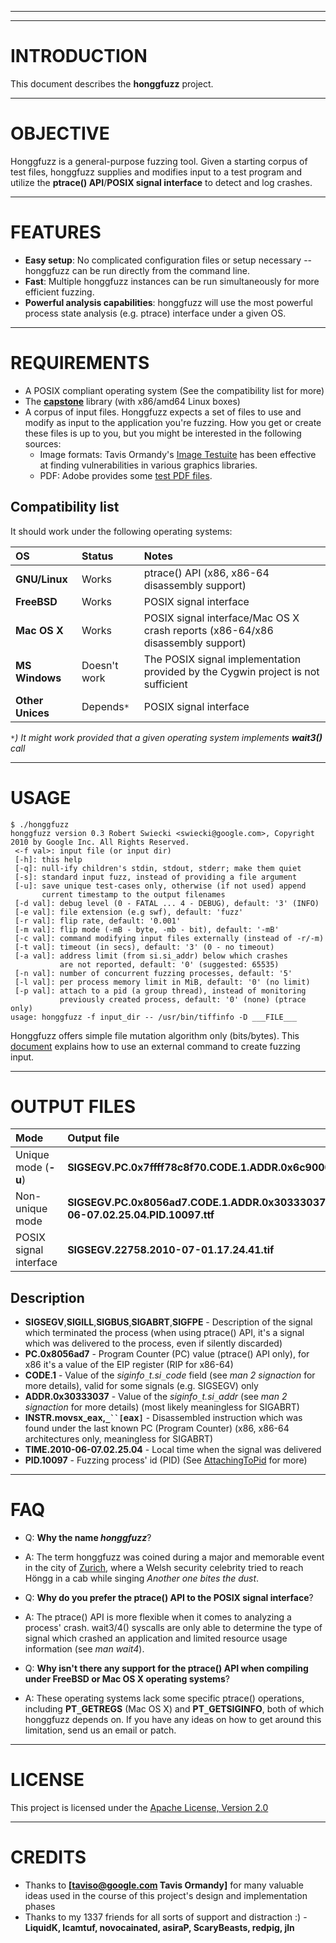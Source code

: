 
---



---

# INTRODUCTION #

This document describes the **honggfuzz** project.


---

# OBJECTIVE #

Honggfuzz is a general-purpose fuzzing tool. Given a starting corpus of test files, honggfuzz supplies and modifies input to a test program and utilize the **ptrace() API**/**POSIX signal interface** to detect and log crashes.


---

# FEATURES #

  * **Easy setup**: No complicated configuration files or setup necessary -- honggfuzz can be run directly from the command line.
  * **Fast**: Multiple honggfuzz instances can be run simultaneously for more efficient fuzzing.
  * **Powerful analysis capabilities**: honggfuzz will use the most powerful process state analysis (e.g. ptrace) interface under a given OS.


---

# REQUIREMENTS #

  * A POSIX compliant operating system (See the compatibility list for more)
  * The **[capstone](capstone.md)** library (with x86/amd64 Linux boxes)
  * A corpus of input files. Honggfuzz expects a set of files to use and modify as input to the application you're fuzzing. How you get or create these files is up to you, but you might be interested in the following sources:
    * Image formats: Tavis Ormandy's [Image Testuite](http://code.google.com/p/imagetestsuite/) has been effective at finding vulnerabilities in various graphics libraries.
    * PDF: Adobe provides some [test PDF files](http://acroeng.adobe.com/).

## Compatibility list ##

It should work under the following operating systems:

| **OS** | **Status** | **Notes** |
|:-------|:-----------|:----------|
| **GNU/Linux** | Works | ptrace() API (x86, x86-64 disassembly support)|
| **FreeBSD** | Works | POSIX signal interface |
| **Mac OS X** | Works | POSIX signal interface/Mac OS X crash reports (x86-64/x86 disassembly support) |
| **MS Windows** | Doesn't work | The POSIX signal implementation provided by the Cygwin project is not sufficient |
| **Other Unices** | Depends`*` | POSIX signal interface |

_`*`) It might work provided that a given operating system implements **wait3()** call_

---

# USAGE #

```
$ ./honggfuzz 
honggfuzz version 0.3 Robert Swiecki <swiecki@google.com>, Copyright 2010 by Google Inc. All Rights Reserved.
 <-f val>: input file (or input dir)
 [-h]: this help
 [-q]: null-ify children's stdin, stdout, stderr; make them quiet
 [-s]: standard input fuzz, instead of providing a file argument
 [-u]: save unique test-cases only, otherwise (if not used) append
       current timestamp to the output filenames
 [-d val]: debug level (0 - FATAL ... 4 - DEBUG), default: '3' (INFO)
 [-e val]: file extension (e.g swf), default: 'fuzz'
 [-r val]: flip rate, default: '0.001'
 [-m val]: flip mode (-mB - byte, -mb - bit), default: '-mB'
 [-c val]: command modifying input files externally (instead of -r/-m)
 [-t val]: timeout (in secs), default: '3' (0 - no timeout)
 [-a val]: address limit (from si.si_addr) below which crashes
           are not reported, default: '0' (suggested: 65535)
 [-n val]: number of concurrent fuzzing processes, default: '5'
 [-l val]: per process memory limit in MiB, default: '0' (no limit)
 [-p val]: attach to a pid (a group thread), instead of monitoring
           previously created process, default: '0' (none) (ptrace only)
usage: honggfuzz -f input_dir -- /usr/bin/tiffinfo -D ___FILE___
```

Honggfuzz offers simple file mutation algorithm only (bits/bytes). This [document](ExternalFuzzerUsage.md) explains how to use an external command to create fuzzing input.


---

# OUTPUT FILES #

| **Mode** | **Output file** |
|:---------|:----------------|
| Unique mode (**-u**) | **SIGSEGV.PC.0x7ffff78c8f70.CODE.1.ADDR.0x6c9000.INSTR.mov`_``[`rdi+0x10`]`,`_`[r9](https://code.google.com/p/honggfuzz/source/detail?r=9).ttf** |
| Non-unique mode | **SIGSEGV.PC.0x8056ad7.CODE.1.ADDR.0x30333037.INSTR.movsx\_eax,`_``[`eax`]`.TIME.2010-06-07.02.25.04.PID.10097.ttf** |
| POSIX signal interface | **SIGSEGV.22758.2010-07-01.17.24.41.tif** |

## Description ##

  * **SIGSEGV**,**SIGILL**,**SIGBUS**,**SIGABRT**,**SIGFPE** - Description of the signal which terminated the process (when using ptrace() API, it's a signal which was delivered to the process, even if silently discarded)
  * **PC.0x8056ad7** - Program Counter (PC) value (ptrace() API only), for x86 it's a value of the EIP register (RIP for x86-64)
  * **CODE.1** - Value of the _siginfo`_`t.si`_`code_ field (see _man 2 signaction_ for more details), valid for some signals (e.g. SIGSEGV) only
  * **ADDR.0x30333037** - Value of the _siginfo`_`t.si`_`addr_ (see _man 2 signaction_ for more details) (most likely meaningless for SIGABRT)
  * **INSTR.movsx\_eax,`_``[`eax`]`** - Disassembled instruction which was found under the last known PC (Program Counter) (x86, x86-64 architectures only, meaningless for SIGABRT)
  * **TIME.2010-06-07.02.25.04** - Local time when the signal was delivered
  * **PID.10097** - Fuzzing process' id (PID) (See [AttachingToPid](AttachingToPid.md) for more)


---

# FAQ #

  * Q: **Why the name _honggfuzz_**?
  * A: The term honggfuzz was coined during a major and memorable event in the city of [Zurich](http://en.wikipedia.org/wiki/H%C3%B6ngg), where a Welsh security celebrity tried to reach Höngg in a cab while singing _Another one bites the dust_.

  * Q: **Why do you prefer the ptrace() API to the POSIX signal interface**?
  * A: The ptrace() API is more flexible when it comes to analyzing a process' crash. wait3/4() syscalls are only able to determine the type of signal which crashed an application and limited resource usage information (see _man wait4_).

  * Q: **Why isn't there any support for the ptrace() API when compiling under FreeBSD or Mac OS X operating systems**?
  * A: These operating systems lack some specific ptrace() operations, including **PT`_`GETREGS** (Mac OS X) and **PT`_`GETSIGINFO**, both of which honggfuzz depends on. If you have any ideas on how to get around this limitation, send us an email or patch.


---

# LICENSE #

This project is licensed under the [Apache License, Version 2.0](http://www.apache.org/licenses/LICENSE-2.0)

---

# CREDITS #

  * Thanks to **[taviso@google.com Tavis Ormandy]** for many valuable ideas used in the course of this project's design and implementation phases
  * Thanks to my 1337 friends for all sorts of support and distraction :) - **LiquidK, lcamtuf, novocainated, asiraP, ScaryBeasts, redpig, jln**
